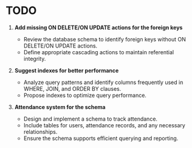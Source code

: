# TODO

1. **Add missing ON DELETE/ON UPDATE actions for the foreign keys**
    - Review the database schema to identify foreign keys without ON DELETE/ON UPDATE actions.
    - Define appropriate cascading actions to maintain referential integrity.

2. **Suggest indexes for better performance**
    - Analyze query patterns and identify columns frequently used in WHERE, JOIN, and ORDER BY clauses.
    - Propose indexes to optimize query performance.

3. **Attendance system for the schema**
    - Design and implement a schema to track attendance.
    - Include tables for users, attendance records, and any necessary relationships.
    - Ensure the schema supports efficient querying and reporting.

